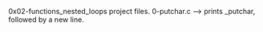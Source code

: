 0x02-functions_nested_loops project files.
0-putchar.c --> prints _putchar, followed by a new line.
